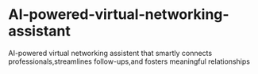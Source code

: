 # AI-powered-virtual-networking-assistant
AI-powered virtual networking assistent that smartly connects professionals,streamlines follow-ups,and fosters meaningful relationships
